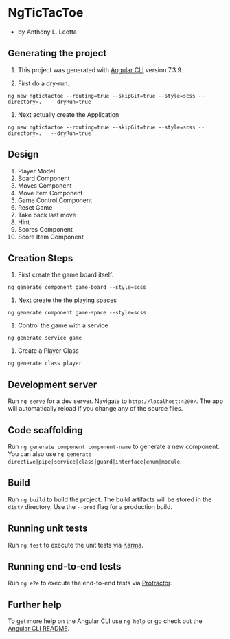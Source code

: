 # NgTicTacToe

- by Anthony L. Leotta

## Generating the project

1. This project was generated with [Angular CLI](https://github.com/angular/angular-cli) version 7.3.9.

1. First do a dry-run.

  ```
  ng new ngtictactoe --routing=true --skipGit=true --style=scss --directory=.	--dryRun=true
  ```

1. Next actually create the Application 

  ```
  ng new ngtictactoe --routing=true --skipGit=true --style=scss --directory=.	--dryRun=true
  ```

## Design 

1. Player Model
1. Board Component
1. Moves Component
1. Move Item Component
1. Game Control Component
  1. Reset Game
  1. Take back last move
  1. Hint
1. Scores Component
1. Score Item Component

## Creation Steps

1. First create the game board itself.

  ```
  ng generate component game-board --style=scss
  ```

1. Next create the the playing spaces

  ```
  ng generate component game-space --style=scss
  ```

1. Control the game with a service

  ```
  ng generate service game
  ```

1. Create a Player Class

  ```
  ng generate class player
  ```


## Development server

Run `ng serve` for a dev server. Navigate to `http://localhost:4200/`. The app will automatically reload if you change any of the source files.

## Code scaffolding

Run `ng generate component component-name` to generate a new component. You can also use `ng generate directive|pipe|service|class|guard|interface|enum|module`.

## Build

Run `ng build` to build the project. The build artifacts will be stored in the `dist/` directory. Use the `--prod` flag for a production build.

## Running unit tests

Run `ng test` to execute the unit tests via [Karma](https://karma-runner.github.io).

## Running end-to-end tests

Run `ng e2e` to execute the end-to-end tests via [Protractor](http://www.protractortest.org/).

## Further help

To get more help on the Angular CLI use `ng help` or go check out the [Angular CLI README](https://github.com/angular/angular-cli/blob/master/README.md).
